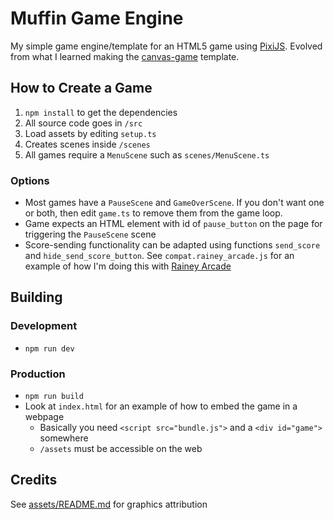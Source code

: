 # Muffin Game Engine
My simple game engine/template for an HTML5 game using [PixiJS](https://pixijs.io). Evolved from what I learned making the [canvas-game](https://github.com/tassaron/canvas-game) template.

## How to Create a Game
1. `npm install` to get the dependencies
1. All source code goes in `/src`
1. Load assets by editing `setup.ts`
1. Creates scenes inside `/scenes`
1. All games require a `MenuScene` such as `scenes/MenuScene.ts`

### Options
- Most games have a `PauseScene` and `GameOverScene`. If you don't want one or both, then edit `game.ts` to remove them from the game loop.
- Game expects an HTML element with id of `pause_button` on the page for triggering the `PauseScene` scene
- Score-sending functionality can be adapted using functions `send_score` and `hide_send_score_button`. See `compat.rainey_arcade.js` for an example of how I'm doing this with [Rainey Arcade](https://rainey.tech)

## Building
### Development
- `npm run dev`

### Production
- `npm run build`
- Look at `index.html` for an example of how to embed the game in a webpage
  - Basically you need `<script src="bundle.js">` and a `<div id="game">` somewhere
  - `/assets` must be accessible on the web

## Credits
See [assets/README.md](assets/README.md) for graphics attribution